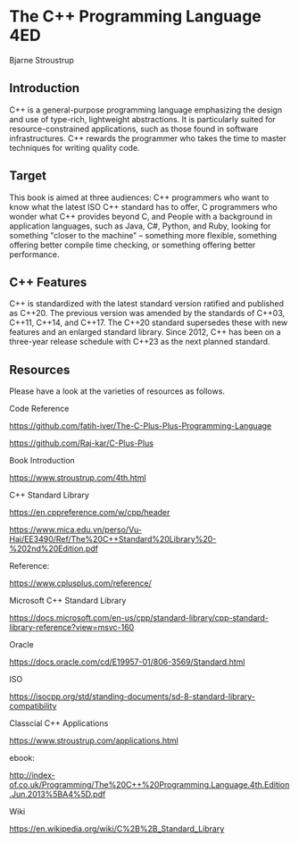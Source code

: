# The C++ Programming Language 4ED
Bjarne Stroustrup

## Introduction

C++ is a general-purpose programming language emphasizing the design and use of type-rich,
lightweight abstractions. It is particularly suited for resource-constrained applications, 
such as those found in software infrastructures. C++ rewards the programmer who takes the 
time to master techniques for writing quality code.

## Target 

This book is aimed at three audiences: C++ programmers who want to know what the latest ISO 
C++ standard has to offer, C programmers who wonder what C++ provides beyond C, and People 
with a background in application languages, such as Java, C#, Python, and Ruby, looking for 
something "closer to the machine" – something more flexible, something offering better compile
time checking, or something offering better performance.

## C++ Features

C++ is standardized with the latest standard version ratified and published as C++20. The 
previous version was amended by the standards of C++03, C++11, C++14, and C++17. The C++20 
standard supersedes these with new features and an enlarged standard library. Since 2012, 
C++ has been on a three-year release schedule with C++23 as the next planned standard.

## Resources

Please have a look at the varieties of resources as follows.

Code Reference

https://github.com/fatih-iver/The-C-Plus-Plus-Programming-Language

https://github.com/Raj-kar/C-Plus-Plus

Book Introduction

https://www.stroustrup.com/4th.html

C++ Standard Library

https://en.cppreference.com/w/cpp/header

https://www.mica.edu.vn/perso/Vu-Hai/EE3490/Ref/The%20C++Standard%20Library%20-%202nd%20Edition.pdf

Reference:

https://www.cplusplus.com/reference/

Microsoft C++ Standard Library

https://docs.microsoft.com/en-us/cpp/standard-library/cpp-standard-library-reference?view=msvc-160

Oracle

https://docs.oracle.com/cd/E19957-01/806-3569/Standard.html

ISO

https://isocpp.org/std/standing-documents/sd-8-standard-library-compatibility

Classcial C++ Applications 

https://www.stroustrup.com/applications.html

ebook: 

http://index-of.co.uk/Programming/The%20C++%20Programming.Language.4th.Edition.Jun.2013%5BA4%5D.pdf

Wiki

https://en.wikipedia.org/wiki/C%2B%2B_Standard_Library
